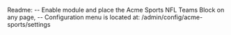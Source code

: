Readme:
-- Enable module and place the Acme Sports NFL Teams Block on any page,
-- Configuration menu is located at: /admin/config/acme-sports/settings
